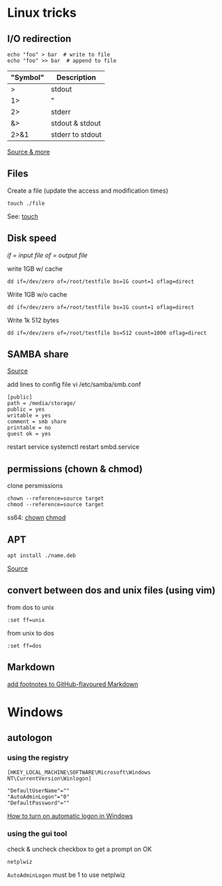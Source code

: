 # Linux tricks

## I/O redirection

    echo "foo" > bar  # write to file
    echo "foo" >> bar  # append to file

| "Symbol" | Description      |
| -------- | ---------------- |
| >        | stdout           |
| 1>       | "                |
| 2>       | stderr           |
| &>       | stdout & stdout  |
| 2>&1     | stderr to stdout |

[Source & more](https://www.tldp.org/LDP/abs/html/io-redirection.html)

## Files

Create a file (update the access and modification times)

    touch ./file

See: [touch](https://ss64.com/bash/touch.html)

## Disk speed

*if = input file*
*of = output file*

write 1GB w/ cache

    dd if=/dev/zero of=/root/testfile bs=1G count=1 oflag=direct

Write 1GB w/o cache

    dd if=/dev/zero of=/root/testfile bs=1G count=1 oflag=direct

Write 1k 512 bytes

    dd if=/dev/zero of=/root/testfile bs=512 count=1000 oflag=direct

## SAMBA share

[Source](http://archive.is/ZHuFF)

add lines to config file
    vi /etc/samba/smb.conf

    [public]
    path = /media/storage/
    public = yes
    writable = yes
    comment = smb share
    printable = no
    guest ok = yes

restart service
    systemctl restart smbd.service

## permissions (chown & chmod)

clone persmissions

    chown --reference=source target
    chmod --reference=source target

ss64:
[chown](https://ss64.com/bash/chown.html)
[chmod](https://ss64.com/bash/chmod.html)

## APT

    apt install ./name.deb

[Source](http://archive.is/R3s7R)

## convert between dos and unix files (using vim)

from dos to unix

    :set ff=unix

from unix to dos

    :set ff=dos

## Markdown

[add footnotes to GitHub-flavoured Markdown](https://stackoverflow.com/a/32119820)

# Windows

## autologon

### using the registry

```registry
[HKEY_LOCAL_MACHINE\SOFTWARE\Microsoft\Windows NT\CurrentVersion\Winlogon]

"DefaultUserName"=""
"AutoAdminLogon"="0"
"DefaultPassword"=""
```


[How to turn on automatic logon in Windows](https://support.microsoft.com/en-us/help/324737/how-to-turn-on-automatic-logon-in-windows)

### using the gui tool

check & uncheck checkbox to get a prompt on OK

    netplwiz

```AutoAdminLogon``` must be 1 to use netplwiz